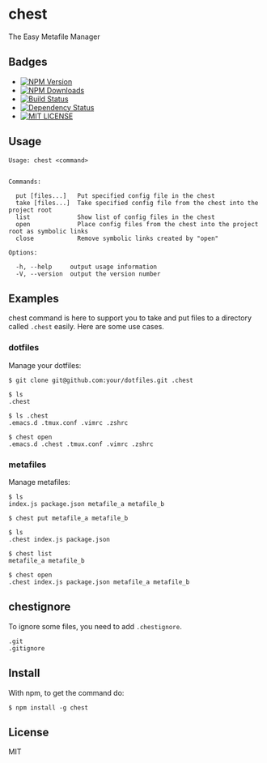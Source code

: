 # chest

The Easy Metafile Manager

## Badges
+ [![NPM Version](http://img.shields.io/npm/v/chest.svg)](https://www.npmjs.org/package/chest)
+ [![NPM Downloads](http://img.shields.io/npm/dm/chest.svg)](https://www.npmjs.org/package/chest)
+ [![Build Status](https://api.travis-ci.org/watilde/chest.svg)](https://travis-ci.org/watilde/chest)
+ [![Dependency Status](https://gemnasium.com/watilde/chest.svg)](https://gemnasium.com/watilde/chest)
+ [![MIT LICENSE](http://img.shields.io/npm/l/chest.svg)](https://github.com/watilde/chest/blob/master/LICENSE)

## Usage
```
Usage: chest <command>


Commands:

  put [files...]   Put specified config file in the chest
  take [files...]  Take specified config file from the chest into the project root
  list             Show list of config files in the chest
  open             Place config files from the chest into the project root as symbolic links
  close            Remove symbolic links created by "open"

Options:

  -h, --help     output usage information
  -V, --version  output the version number
```

## Examples
chest command is here to support you to take and put files to a directory called `.chest` easily. Here are some use cases.

### dotfiles
Manage your dotfiles:
```
$ git clone git@github.com:your/dotfiles.git .chest

$ ls
.chest

$ ls .chest
.emacs.d .tmux.conf .vimrc .zshrc

$ chest open
.emacs.d .chest .tmux.conf .vimrc .zshrc
```

### metafiles
Manage metafiles:
```
$ ls
index.js package.json metafile_a metafile_b

$ chest put metafile_a metafile_b

$ ls
.chest index.js package.json

$ chest list
metafile_a metafile_b

$ chest open
.chest index.js package.json metafile_a metafile_b
```

## chestignore
To ignore some files, you need to add `.chestignore`.
```
.git
.gitignore
```

## Install
With npm, to get the command do:
```
$ npm install -g chest
```
## License
MIT
